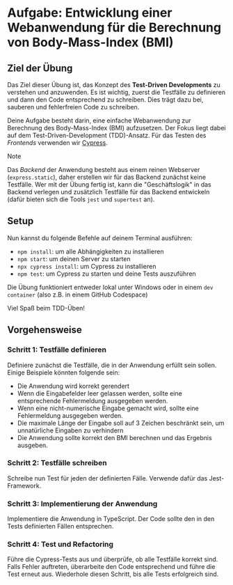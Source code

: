 # Aufgabe: Entwicklung einer Webanwendung für die Berechnung von Body-Mass-Index (BMI)

## Ziel der Übung

Das Ziel dieser Übung ist, das Konzept des **Test-Driven Developments** zu verstehen und anzuwenden. Es ist wichtig, zuerst die Testfälle zu definieren und dann den Code entsprechend zu schreiben. Dies trägt dazu bei, sauberen und fehlerfreien Code zu schreiben.

Deine Aufgabe besteht darin, eine einfache Webanwendung zur Berechnung des Body-Mass-Index (BMI) aufzusetzen. Der Fokus liegt dabei auf dem Test-Driven-Development (TDD)-Ansatz. Für das Testen des *Frontends* verwenden wir [Cypress](https://www.cypress.io/).

> [!NOTE]
> Das *Backend* der Anwendung besteht aus einem reinen Webserver (`express.static`), daher erstellen wir für das Backend zunächst keine Testfälle. 
> Wer mit der Übung fertig ist, kann die "Geschäftslogik" in das Backend verlegen und
> zusätzlich Testfälle für das Backend entwickeln (dafür bieten sich die Tools `jest` und `supertest` an). 


## Setup

Nun kannst du folgende Befehle auf deinem Terminal ausführen:

- `npm install`: um alle Abhängigkeiten zu installieren
- `npm start`: um deinen Server zu starten
- `npx cypress install`: um Cypress zu installieren
- `npm test`: um Cypress zu starten und deine Tests auszuführen

Die Übung funktioniert entweder lokal unter Windows oder in einem `dev container` (also z.B. in einem GitHub Codespace)

Viel Spaß beim TDD-Üben!

## Vorgehensweise

### Schritt 1: Testfälle definieren

Definiere zunächst die Testfälle, die in der Anwendung erfüllt sein sollen. Einige Beispiele könnten folgende sein:

- Die Anwendung wird korrekt gerendert
- Wenn die Eingabefelder leer gelassen werden, sollte eine entsprechende Fehlermeldung ausgegeben werden.
- Wenn eine nicht-numerische Eingabe gemacht wird, sollte eine Fehlermeldung ausgegeben werden.
- Die maximale Länge der Eingabe soll auf 3 Zeichen beschränkt sein, um unnatürliche Eingaben zu verhindern
- Die Anwendung sollte korrekt den BMI berechnen und das Ergebnis ausgeben.

### Schritt 2: Testfälle schreiben

Schreibe nun Test für jeden der definierten Fälle. Verwende dafür das Jest-Framework.

### Schritt 3: Implementierung der Anwendung

Implementiere die Anwendung in TypeScript. Der Code sollte den in den Tests definierten Fällen entsprechen.

### Schritt 4: Test und Refactoring

Führe die Cypress-Tests aus und überprüfe, ob alle Testfälle korrekt sind. Falls Fehler auftreten, überarbeite den Code entsprechend und führe die Test erneut aus. Wiederhole diesen Schritt, bis alle Tests erfolgreich sind.
